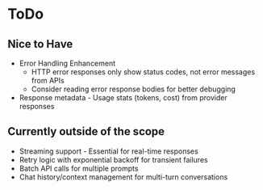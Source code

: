 # ToDo

## Nice to Have

- Error Handling Enhancement
  - HTTP error responses only show status codes, not error messages from APIs
  - Consider reading error response bodies for better debugging
- Response metadata - Usage stats (tokens, cost) from provider responses 

## Currently outside of the scope

- Streaming support - Essential for real-time responses
- Retry logic with exponential backoff for transient failures
- Batch API calls for multiple prompts
- Chat history/context management for multi-turn conversations
  